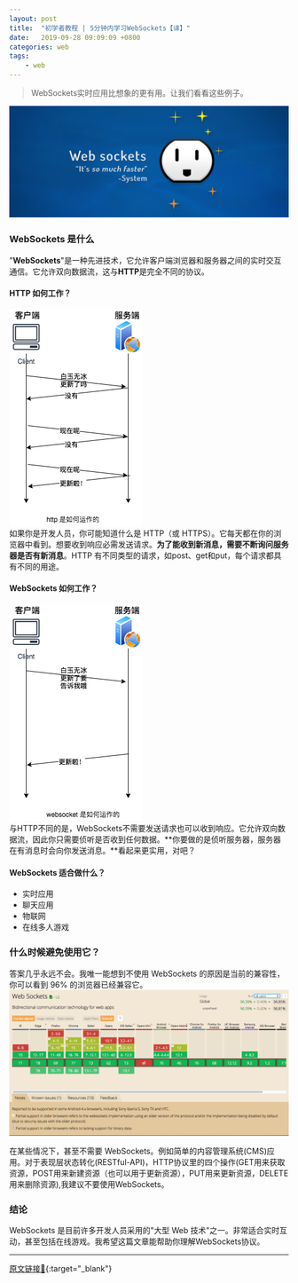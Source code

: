 ```yaml
---
layout: post
title:  "初学者教程 | 5分钟内学习WebSockets【译】"
date:   2019-09-28 09:09:09 +0800
categories: web
tags:
    - web
---
```

> WebSockets实时应用比想象的更有用。让我们看看这些例子。  

![](/img/in-post/2019-09-28-bg.png) 
 
### WebSockets 是什么
"**WebSockets**"是一种先进技术，它允许客户端浏览器和服务器之间的实时交互通信。它允许双向数据流，这与**HTTP**是完全不同的协议。

#### HTTP 如何工作？
![](/img/in-post/2019-09-28-http-work.png)   
如果你是开发人员，你可能知道什么是 HTTP（或 HTTPS）。它每天都在你的浏览器中看到。想要收到响应必需发送请求。**为了能收到新消息，需要不断询问服务器是否有新消息**。HTTP 有不同类型的请求，如post、get和put，每个请求都具有不同的用途。

#### WebSockets 如何工作？
![](/img/in-post/2019-09-28-websockets-work.png)   
与HTTP不同的是，WebSockets不需要发送请求也可以收到响应。它允许双向数据流，因此你只需要侦听是否收到任何数据。**你要做的是侦听服务器，服务器在有消息时会向你发送消息。**看起来更实用，对吧？  

#### WebSockets 适合做什么？
- 实时应用
- 聊天应用
- 物联网
- 在线多人游戏

### 什么时候避免使用它？
答案几乎永远不会。我唯一能想到不使用 WebSockets 的原因是当前的兼容性，你可以看到 96% 的浏览器已经兼容它。
![](/img/in-post/2019-09-28-caniuse.png)   

在某些情况下，甚至不需要 WebSockets。例如简单的内容管理系统(CMS)应用。对于表现层状态转化(RESTful-API)，HTTP协议里的四个操作(GET用来获取资源，POST用来新建资源（也可以用于更新资源），PUT用来更新资源，DELETE用来删除资源),我建议不要使用WebSockets。

### 结论
WebSockets 是目前许多开发人员采用的"大型 Web 技术"之一。非常适合实时互动，甚至包括在线游戏。我希望这篇文章能帮助你理解WebSockets协议。

----
[原文链接🔗](https://medium.com/@dominik.t/what-are-web-sockets-what-about-rest-apis-b9c15fd72aac){:target="_blank"}
